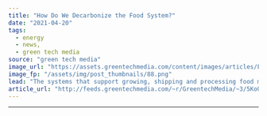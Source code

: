 ```yaml
---
title: "How Do We Decarbonize the Food System?"
date: "2021-04-20"
tags: 
  - energy
  - news,
  - green tech media
source: "green tech media"
image_url: "https://assets.greentechmedia.com/content/images/articles/Food_Mobility_Cleantech_Shutterstock_XL.jpg"
image_fp: "/assets/img/post_thumbnails/88.png"
lead: "The systems that support growing, shipping and processing food make up one-third of heat trapping gases. How can Agtech help us tackle this tangled and underserved sector? We’ll look at investment activity, technological solutions, and policy levers. ..."
article_url: "http://feeds.greentechmedia.com/~r/GreentechMedia/~3/5KoQjIxMULo/how-do-we-decarbonize-the-food-system"
---
```


---
